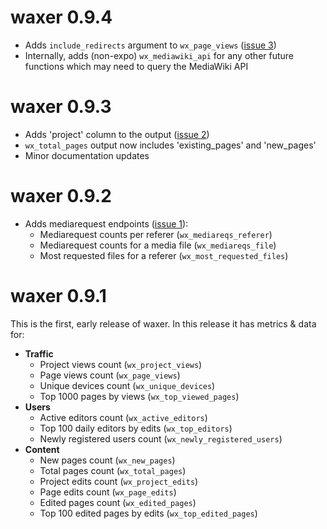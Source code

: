 # waxer 0.9.4

* Adds `include_redirects` argument to `wx_page_views` ([issue 3](https://github.com/bearloga/waxer/issues/3))
* Internally, adds (non-expo) `wx_mediawiki_api` for any other future functions which may need to query the MediaWiki API

# waxer 0.9.3

* Adds 'project' column to the output ([issue 2](https://github.com/bearloga/waxer/issues/2))
* `wx_total_pages` output now includes 'existing_pages' and 'new_pages'
* Minor documentation updates

# waxer 0.9.2

* Adds mediarequest endpoints ([issue 1](https://github.com/bearloga/waxer/issues/1)):
  - Mediarequest counts per referer (`wx_mediareqs_referer`)
  - Mediarequest counts for a media file (`wx_mediareqs_file`)
  - Most requested files for a referer (`wx_most_requested_files`)

# waxer 0.9.1

This is the first, early release of waxer. In this release it has metrics & data for:
- **Traffic**
  - Project views count (`wx_project_views`)
  - Page views count (`wx_page_views`)
  - Unique devices count (`wx_unique_devices`)
  - Top 1000 pages by views (`wx_top_viewed_pages`)
- **Users**
  - Active editors count (`wx_active_editors`)
  - Top 100 daily editors by edits (`wx_top_editors`)
  - Newly registered users count (`wx_newly_registered_users`)
- **Content**
  - New pages count (`wx_new_pages`)
  - Total pages count (`wx_total_pages`)
  - Project edits count (`wx_project_edits`)
  - Page edits count (`wx_page_edits`)
  - Edited pages count (`wx_edited_pages`)
  - Top 100 edited pages by edits (`wx_top_edited_pages`)
